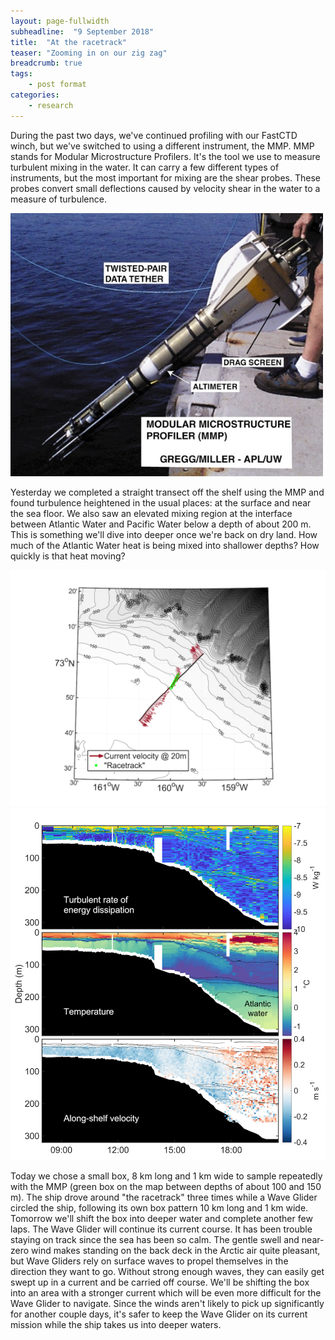 ```yaml
---
layout: page-fullwidth
subheadline:  "9 September 2018"
title:  "At the racetrack"
teaser: "Zooming in on our zig zag"
breadcrumb: true
tags:
    - post format
categories:
    - research
---
```


During the past two days, we've continued profiling with our FastCTD winch, but we've switched to using a different instrument, the MMP. MMP stands for Modular Microstructure Profilers. It's the tool we use to measure turbulent mixing in the water. It can carry a few different types of instruments, but the most important for mixing are the shear probes. These probes convert small deflections caused by velocity shear in the water to a measure of turbulence.

<img src="/assets/img/2018_09_09_MMP.jpg" width="500">

Yesterday we completed a straight transect off the shelf using the MMP and found turbulence heightened in the usual places: at the surface and near the sea floor. We also saw an elevated mixing region at the interface between Atlantic Water and Pacific Water below a depth of about 200 m. This is something we'll dive into deeper once we're back on dry land. How much of the Atlantic Water heat is being mixed into shallower depths? How quickly is that heat moving?

<img src="/assets/img/2018_09_09_mmp_survey1_map.png" width="700">
<img src="/assets/img/2018_09_09_mmp_survey1_eps_T_vel.png" width="700">

Today we chose a small box, 8 km long and 1 km wide to sample repeatedly with the MMP (green box on the map between depths of about 100 and 150 m). The ship drove around "the racetrack" three times while a Wave Glider circled the ship, following its own box pattern 10 km long and 1 km wide. Tomorrow we'll shift the box into deeper water and complete another few laps. The Wave Glider will continue its current course. It has been trouble staying on track since the sea has been so calm. The gentle swell and near-zero wind makes standing on the back deck in the Arctic air quite pleasant, but Wave Gliders rely on surface waves to propel themselves in the direction they want to go. Without strong enough waves, they can easily get swept up in a current and be carried off course. We'll be shifting the box into an area with a stronger current which will be even more difficult for the Wave Glider to navigate. Since the winds aren't likely to pick up significantly for another couple days, it's safer to keep the Wave Glider on its current mission while the ship takes us into deeper waters.
